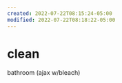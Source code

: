 ```yaml
---
created: 2022-07-22T08:15:24-05:00
modified: 2022-07-22T08:18:22-05:00
---
```


# clean

bathroom (ajax w/bleach)
